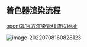 ## 着色器渲染流程

[openGL官方渲染管线流程地址](https://www.khronos.org/opengl/wiki/Rendering_Pipeline_Overview)

![image-20220708160828123](http://xingyajie.oss-cn-hangzhou.aliyuncs.com/uPic/image-20220708160828123.png)